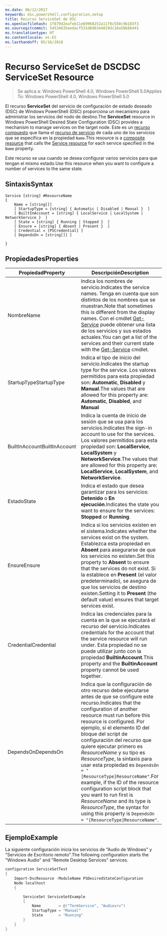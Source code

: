 ```yaml
---
ms.date: 06/12/2017
keywords: dsc,powershell,configuration,setup
title: Recurso ServiceSet de DSC
ms.openlocfilehash: 1f879d2eafeb11e69968252a11f0c550c9b103f3
ms.sourcegitcommit: 54534635eedacf531d8d6344019dc16a50b8b441
ms.translationtype: HT
ms.contentlocale: es-ES
ms.lasthandoff: 05/16/2018
---
```

# <a name="dsc-serviceset-resource"></a><span data-ttu-id="f3b24-103">Recurso ServiceSet de DSC</span><span class="sxs-lookup"><span data-stu-id="f3b24-103">DSC ServiceSet Resource</span></span>

> <span data-ttu-id="f3b24-104">Se aplica a: Windows PowerShell 4.0, Windows PowerShell 5.0</span><span class="sxs-lookup"><span data-stu-id="f3b24-104">Applies To: Windows PowerShell 4.0, Windows PowerShell 5.0</span></span>


<span data-ttu-id="f3b24-105">El recurso **ServiceSet** del servicio de configuración de estado deseado (DSC) de Windows PowerShell (DSC) proporciona un mecanismo para administrar los servicios del nodo de destino.</span><span class="sxs-lookup"><span data-stu-id="f3b24-105">The **ServiceSet** resource in Windows PowerShell Desired State Configuration (DSC) provides a mechanism to manage services on the target node.</span></span> <span data-ttu-id="f3b24-106">Este es un [recurso compuesto](authoringResourceComposite.md) que llama el [recurso de servicio](serviceResource.md) de cada uno de los servicios que se especifica en la propiedad `Name`.</span><span class="sxs-lookup"><span data-stu-id="f3b24-106">This resource is a [composite resource](authoringResourceComposite.md) that calls the [Service resource](serviceResource.md) for each service specified in the `Name` property.</span></span>

<span data-ttu-id="f3b24-107">Este recurso se usa cuando se desea configurar varios servicios para que tengan el mismo estado.</span><span class="sxs-lookup"><span data-stu-id="f3b24-107">Use this resource when you want to configure a number of services to the same state.</span></span>

## <a name="syntax"></a><span data-ttu-id="f3b24-108">Sintaxis</span><span class="sxs-lookup"><span data-stu-id="f3b24-108">Syntax</span></span>

```
Service [string] #ResourceName
{
    Name = [string[]]
    [ StartupType = [string] { Automatic | Disabled | Manual }  ]
    [ BuiltInAccount = [string] { LocalService | LocalSystem | NetworkService }  ]
    [ State = [string] { Running | Stopped }  ]
    [ Ensure = [string] { Absent | Present }  ]
    [ Credential = [PSCredential] ]
    [ DependsOn = [string[]] ]

}
```

## <a name="properties"></a><span data-ttu-id="f3b24-109">Propiedades</span><span class="sxs-lookup"><span data-stu-id="f3b24-109">Properties</span></span>

|  <span data-ttu-id="f3b24-110">Propiedad</span><span class="sxs-lookup"><span data-stu-id="f3b24-110">Property</span></span>  |  <span data-ttu-id="f3b24-111">Descripción</span><span class="sxs-lookup"><span data-stu-id="f3b24-111">Description</span></span>   |
|---|---|
| <span data-ttu-id="f3b24-112">Nombre</span><span class="sxs-lookup"><span data-stu-id="f3b24-112">Name</span></span>| <span data-ttu-id="f3b24-113">Indica los nombres de servicio.</span><span class="sxs-lookup"><span data-stu-id="f3b24-113">Indicates the service names.</span></span> <span data-ttu-id="f3b24-114">Tenga en cuenta que son distintos de los nombres que se muestran.</span><span class="sxs-lookup"><span data-stu-id="f3b24-114">Note that sometimes this is different from the display names.</span></span> <span data-ttu-id="f3b24-115">Con el cmdlet [Get-Service](https://technet.microsoft.com/library/hh849804.aspx) puede obtener una lista de los servicios y sus estados actuales.</span><span class="sxs-lookup"><span data-stu-id="f3b24-115">You can get a list of the services and their current state with the [Get-Service](https://technet.microsoft.com/library/hh849804.aspx) cmdlet.</span></span>|
| <span data-ttu-id="f3b24-116">StartupType</span><span class="sxs-lookup"><span data-stu-id="f3b24-116">StartupType</span></span>| <span data-ttu-id="f3b24-117">Indica el tipo de inicio del servicio.</span><span class="sxs-lookup"><span data-stu-id="f3b24-117">Indicates the startup type for the service.</span></span> <span data-ttu-id="f3b24-118">Los valores permitidos para esta propiedad son: **Automatic**, **Disabled** y **Manual**.</span><span class="sxs-lookup"><span data-stu-id="f3b24-118">The values that are allowed for this property are: **Automatic**, **Disabled**, and **Manual**</span></span>|
| <span data-ttu-id="f3b24-119">BuiltInAccount</span><span class="sxs-lookup"><span data-stu-id="f3b24-119">BuiltInAccount</span></span>| <span data-ttu-id="f3b24-120">Indica la cuenta de inicio de sesión que se usa para los servicios.</span><span class="sxs-lookup"><span data-stu-id="f3b24-120">Indicates the sign-in account to use for the services.</span></span> <span data-ttu-id="f3b24-121">Los valores permitidos para esta propiedad son: **LocalService**, **LocalSystem** y **NetworkService**.</span><span class="sxs-lookup"><span data-stu-id="f3b24-121">The values that are allowed for this property are: **LocalService**, **LocalSystem**, and **NetworkService**.</span></span>|
| <span data-ttu-id="f3b24-122">Estado</span><span class="sxs-lookup"><span data-stu-id="f3b24-122">State</span></span>| <span data-ttu-id="f3b24-123">Indica el estado que desea garantizar para los servicios: **Detenido** o **En ejecución**.</span><span class="sxs-lookup"><span data-stu-id="f3b24-123">Indicates the state you want to ensure for the services: **Stopped** or **Running**.</span></span>|
| <span data-ttu-id="f3b24-124">Ensure</span><span class="sxs-lookup"><span data-stu-id="f3b24-124">Ensure</span></span>| <span data-ttu-id="f3b24-125">Indica si los servicios existen en el sistema.</span><span class="sxs-lookup"><span data-stu-id="f3b24-125">Indicates whether the services exist on the system.</span></span> <span data-ttu-id="f3b24-126">Establezca esta propiedad en **Absent** para asegurarse de que los servicios no existen.</span><span class="sxs-lookup"><span data-stu-id="f3b24-126">Set this property to **Absent** to ensure that the services do not exist.</span></span> <span data-ttu-id="f3b24-127">Si la establece en **Present** (el valor predeterminado), se asegura de que los servicios de destino existen.</span><span class="sxs-lookup"><span data-stu-id="f3b24-127">Setting it to **Present** (the default value) ensures that target services exist.</span></span>|
| <span data-ttu-id="f3b24-128">Credential</span><span class="sxs-lookup"><span data-stu-id="f3b24-128">Credential</span></span>| <span data-ttu-id="f3b24-129">Indica las credenciales para la cuenta en la que se ejecutará el recurso del servicio.</span><span class="sxs-lookup"><span data-stu-id="f3b24-129">Indicates credentials for the account that the service resource will run under.</span></span> <span data-ttu-id="f3b24-130">Esta propiedad no se puede utilizar junto con la propiedad **BuiltinAccount**.</span><span class="sxs-lookup"><span data-stu-id="f3b24-130">This property and the **BuiltinAccount** property cannot be used together.</span></span>|
| <span data-ttu-id="f3b24-131">DependsOn</span><span class="sxs-lookup"><span data-stu-id="f3b24-131">DependsOn</span></span>| <span data-ttu-id="f3b24-132">Indica que la configuración de otro recurso debe ejecutarse antes de que se configure este recurso.</span><span class="sxs-lookup"><span data-stu-id="f3b24-132">Indicates that the configuration of another resource must run before this resource is configured.</span></span> <span data-ttu-id="f3b24-133">Por ejemplo, si el elemento ID del bloque del script de configuración del recurso que quiere ejecutar primero es *ResourceName* y su tipo es *ResourceType*, la sintaxis para usar esta propiedad es `DependsOn = "[ResourceType]ResourceName"`.</span><span class="sxs-lookup"><span data-stu-id="f3b24-133">For example, if the ID of the resource configuration script block that you want to run first is *ResourceName* and its type is *ResourceType*, the syntax for using this property is `DependsOn = "[ResourceType]ResourceName"`.</span></span>|



## <a name="example"></a><span data-ttu-id="f3b24-134">Ejemplo</span><span class="sxs-lookup"><span data-stu-id="f3b24-134">Example</span></span>

<span data-ttu-id="f3b24-135">La siguiente configuración inicia los servicios de "Audio de Windows" y "Servicios de Escritorio remoto".</span><span class="sxs-lookup"><span data-stu-id="f3b24-135">The following configuration starts the "Windows Audio" and "Remote Desktop Services" services.</span></span>

```powershell
configuration ServiceSetTest
{
    Import-DscResource -ModuleName PSDesiredStateConfiguration
    Node localhost
    {

        ServiceSet ServiceSetExample
        {
            Name        = @("TermService", "Audiosrv")
            StartupType = "Manual"
            State       = "Running"
        }
    }
}
```